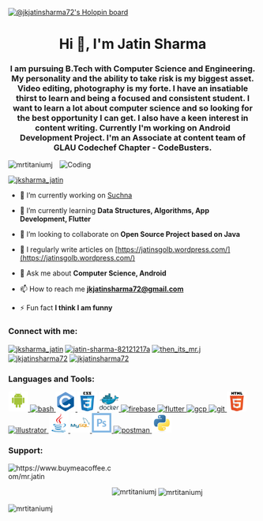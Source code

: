 [![@jkjatinsharma72's Holopin board](https://holopin.me/jkjatinsharma72)](https://holopin.io/@jkjatinsharma72)
<h1 align="center">Hi 👋, I'm Jatin Sharma</h1>
<h3 align="center">I am pursuing B.Tech with Computer Science and Engineering. My personality and the ability to take risk is my biggest asset. Video editing, photography is my forte. I have an insatiable thirst to learn and being a focused and consistent student. I want to learn a lot about computer science and so looking for the best opportunity I can get. I also have a keen interest in content writing. Currently I'm working on Android Development Project. I'm an Associate at content team of GLAU Codechef Chapter - CodeBusters.</h3>

<img align="right" alt="Coding" width="400" src="https://media.tenor.com/pPKOYQpTO8AAAAAS/monkey-developer.gif">

<p align="left"> <img src="https://komarev.com/ghpvc/?username=mrtitaniumj&label=Profile%20views&color=0e75b6&style=flat" alt="mrtitaniumj" /> </p>

<p align="left"> <a href="https://twitter.com/jksharma_jatin" target="blank"><img src="https://img.shields.io/twitter/follow/jksharma_jatin?logo=twitter&style=for-the-badge" alt="jksharma_jatin" /></a> </p>

- 🔭 I’m currently working on [Suchna](https://github.com/MrtitaniumJ/Suchna)

- 🌱 I’m currently learning **Data Structures, Algorithms, App Development, Flutter**

- 👯 I’m looking to collaborate on **Open Source Project based on Java**

- 📝 I regularly write articles on [https://jatinsgolb.wordpress.com/](https://jatinsgolb.wordpress.com/)

- 💬 Ask me about **Computer Science, Android**

- 📫 How to reach me **jkjatinsharma72@gmail.com**

- ⚡ Fun fact **I think I am funny**

<h3 align="left">Connect with me:</h3>
<p align="left">
<a href="https://twitter.com/jksharma_jatin" target="blank"><img align="center" src="https://raw.githubusercontent.com/rahuldkjain/github-profile-readme-generator/master/src/images/icons/Social/twitter.svg" alt="jksharma_jatin" height="30" width="40" /></a>
<a href="https://linkedin.com/in/jatin-sharma-82121217a" target="blank"><img align="center" src="https://raw.githubusercontent.com/rahuldkjain/github-profile-readme-generator/master/src/images/icons/Social/linked-in-alt.svg" alt="jatin-sharma-82121217a" height="30" width="40" /></a>
<a href="https://instagram.com/then_its_mr.j" target="blank"><img align="center" src="https://raw.githubusercontent.com/rahuldkjain/github-profile-readme-generator/master/src/images/icons/Social/instagram.svg" alt="then_its_mr.j" height="30" width="40" /></a>
<a href="https://www.codechef.com/users/jkjatinsharma72" target="blank"><img align="center" src="https://cdn.jsdelivr.net/npm/simple-icons@3.1.0/icons/codechef.svg" alt="jkjatinsharma72" height="30" width="40" /></a>
<a href="https://www.hackerrank.com/jkjatinsharma72" target="blank"><img align="center" src="https://raw.githubusercontent.com/rahuldkjain/github-profile-readme-generator/master/src/images/icons/Social/hackerrank.svg" alt="jkjatinsharma72" height="30" width="40" /></a>
</p>

<h3 align="left">Languages and Tools:</h3>
<p align="left"> <a href="https://developer.android.com" target="_blank" rel="noreferrer"> <img src="https://raw.githubusercontent.com/devicons/devicon/master/icons/android/android-original-wordmark.svg" alt="android" width="40" height="40"/> </a> <a href="https://www.gnu.org/software/bash/" target="_blank" rel="noreferrer"> <img src="https://www.vectorlogo.zone/logos/gnu_bash/gnu_bash-icon.svg" alt="bash" width="40" height="40"/> </a> <a href="https://www.cprogramming.com/" target="_blank" rel="noreferrer"> <img src="https://raw.githubusercontent.com/devicons/devicon/master/icons/c/c-original.svg" alt="c" width="40" height="40"/> </a> <a href="https://www.w3schools.com/css/" target="_blank" rel="noreferrer"> <img src="https://raw.githubusercontent.com/devicons/devicon/master/icons/css3/css3-original-wordmark.svg" alt="css3" width="40" height="40"/> </a> <a href="https://www.docker.com/" target="_blank" rel="noreferrer"> <img src="https://raw.githubusercontent.com/devicons/devicon/master/icons/docker/docker-original-wordmark.svg" alt="docker" width="40" height="40"/> </a> <a href="https://firebase.google.com/" target="_blank" rel="noreferrer"> <img src="https://www.vectorlogo.zone/logos/firebase/firebase-icon.svg" alt="firebase" width="40" height="40"/> </a> <a href="https://flutter.dev" target="_blank" rel="noreferrer"> <img src="https://www.vectorlogo.zone/logos/flutterio/flutterio-icon.svg" alt="flutter" width="40" height="40"/> </a> <a href="https://cloud.google.com" target="_blank" rel="noreferrer"> <img src="https://www.vectorlogo.zone/logos/google_cloud/google_cloud-icon.svg" alt="gcp" width="40" height="40"/> </a> <a href="https://git-scm.com/" target="_blank" rel="noreferrer"> <img src="https://www.vectorlogo.zone/logos/git-scm/git-scm-icon.svg" alt="git" width="40" height="40"/> </a> <a href="https://www.w3.org/html/" target="_blank" rel="noreferrer"> <img src="https://raw.githubusercontent.com/devicons/devicon/master/icons/html5/html5-original-wordmark.svg" alt="html5" width="40" height="40"/> </a> <a href="https://www.adobe.com/in/products/illustrator.html" target="_blank" rel="noreferrer"> <img src="https://www.vectorlogo.zone/logos/adobe_illustrator/adobe_illustrator-icon.svg" alt="illustrator" width="40" height="40"/> </a> <a href="https://www.java.com" target="_blank" rel="noreferrer"> <img src="https://raw.githubusercontent.com/devicons/devicon/master/icons/java/java-original.svg" alt="java" width="40" height="40"/> </a> <a href="https://www.mysql.com/" target="_blank" rel="noreferrer"> <img src="https://raw.githubusercontent.com/devicons/devicon/master/icons/mysql/mysql-original-wordmark.svg" alt="mysql" width="40" height="40"/> </a> <a href="https://www.photoshop.com/en" target="_blank" rel="noreferrer"> <img src="https://raw.githubusercontent.com/devicons/devicon/master/icons/photoshop/photoshop-line.svg" alt="photoshop" width="40" height="40"/> </a> <a href="https://postman.com" target="_blank" rel="noreferrer"> <img src="https://www.vectorlogo.zone/logos/getpostman/getpostman-icon.svg" alt="postman" width="40" height="40"/> </a> <a href="https://www.python.org" target="_blank" rel="noreferrer"> <img src="https://raw.githubusercontent.com/devicons/devicon/master/icons/python/python-original.svg" alt="python" width="40" height="40"/> </a> </p>

<h3 align="left">Support:</h3>
<p><a href="https://www.buymeacoffee.com/https://www.buymeacoffee.com/mr.jatin"> <img align="left" src="https://cdn.buymeacoffee.com/buttons/v2/default-yellow.png" height="50" width="210" alt="https://www.buymeacoffee.com/mr.jatin" /></a></p><br><br>

<p><img align="left" src="https://github-readme-stats.vercel.app/api/top-langs?username=mrtitaniumj&show_icons=true&locale=en&layout=compact" alt="mrtitaniumj" /></p>

<p>&nbsp;<img align="center" src="https://github-readme-stats.vercel.app/api?username=mrtitaniumj&show_icons=true&locale=en" alt="mrtitaniumj" /></p>

<p><img align="center" src="https://github-readme-streak-stats.herokuapp.com/?user=mrtitaniumj&" alt="mrtitaniumj" /></p>
